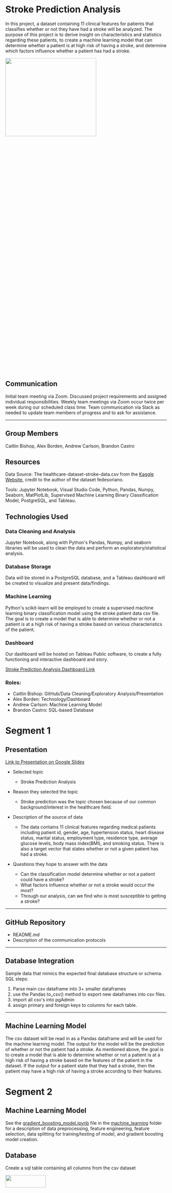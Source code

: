# Stroke Prediction Analysis

In this project, a dataset containing 11 clinical features for patients that classifies whether or not they have had a stroke will be analyzed. The purpose of this project is to derive insight on characteristics and statistics regarding these patients, to create a machine learning model that can determine whether a patient is at high risk of having a stroke, and determine which factors influence whether a patient has had a stroke.


<img src="https://github.com/bishopce16/stroke_prediction_analysis/blob/main/images/READMe%20Backround%20Image.png"  width="75%" height="25%">


## Communication

Initial team meeting via Zoom. Discussed project requirements and assigned individual responsibilities.
Weekly team meetings via Zoom occur twice per week during our scheduled class time.
Team communication via Slack as needed to update team members of progress and to ask for assistance.

---

## Group Members

Caitlin Bishop,
Alex Borden,
Andrew Carlson,
Brandon Castro

## Resources

Data Source: The healthcare-dataset-stroke-data.csv from the [Kaggle Website](https://www.kaggle.com/datasets/fedesoriano/stroke-prediction-dataset?resource=download), credit to the author of the dataset fedesoriano.

Tools: Jupyter Notebook, Visual Studio Code, Python, Pandas, Numpy, Seaborn, MatPlotLib, Supervised Machine Learning Binary Classification Model, PostgreSQL, and Tableau.<br/>

## Technologies Used

### Data Cleaning and Analysis
Jupyter Notebook, along with Python's Pandas, Numpy, and seaborn libraries will be used to clean the data and perform an exploratory/statistical analysis. 

### Database Storage
Data will be stored in a PostgreSQL database, and a Tableau dashboard will be created to visualize and present data/findings.

### Machine Learning
Python's scikit-learn will be employed to create a supervised machine learning binary classification model using the stroke patient data csv file. The goal is to create a model that is able to determine whether or not a patient is at a high risk of having a stroke based on various characteristics of the patient.

### Dashboard
Our dashboard will be hosted on Tableau Public software, to create a fully functioning and interactive dashboard and story. 

[Stroke Prediction Analysis Dashboard Link](https://public.tableau.com/views/StrokePredictionInteractiveDashboard/StrokePredictionInteractiveDashboard?:language=en-US&publish=yes&:display_count=n&:origin=viz_share_link)

### **Roles:** 
* Caitlin Bishop: GitHub/Data Cleaning/Exploratory Analysis/Presentation
* Alex Borden: Technology/Dashboard
* Andrew Carlson: Machine Learning Model 
* Brandon Castro: SQL-based Database


# Segment 1


## Presentation

[Link to Presentation on Google Slides](https://docs.google.com/presentation/d/1cDEaOqquFxIjPL7FS63isOqBU7swg3fR8Z7BzpkdH48/edit?usp=sharing)

* Selected topic
    * Stroke Prediction Analysis

* Reason they selected the topic
    * Stroke prediction was the topic chosen because of our common background/interest in the healthcare field. 

* Description of the source of data
    * The data contains 11 clinical features regarding medical patients including patient id, gender, age, hypertension status,	heart disease status, marital status, employment type, residence type, average glucose levels, body mass index(BMI), and smoking status. There is also a target vector that states whether or not a given patient has had a stroke.

* Questions they hope to answer with the data
    * Can the classification model determine whether or not a patient could have a stroke?
    * What factors influence whether or not a stroke would occur the most?
    * Through our analysis, can we find who is most susceptible to getting a stroke? 

---

## GitHub Repository 

* README.md
* Description of the communication protocols

---

## Database Integration 
Sample data that mimics the expected final database structure or schema. <br/>
SQL steps:
1.	Parse main csv dataframe into 3+ smaller dataframes
2.	use the Pandas to_csv() method to export new dataframes into csv files.
3.	import all csv's into pgAdmin
4.	assign primary and foreign keys to columns for each table.

---

## Machine Learning Model

The csv dataset will be read in as a Pandas dataframe and will be used for the machine learning model. The output for the model will be the prediction of whether or not the patient had a stroke. As mentioned above, the goal is to create a model that is able to determine whether or not a patient is at a high risk of having a stroke based on the features of the patient in the dataset. If the output for a patient state that they had a stroke, then the patient may have a high risk of having a stroke according to their features.<br/>

# Segment 2

## Machine Learning Model

See the [gradient_boosting_model.ipynb](https://github.com/bishopce16/stroke_prediction_analysis/blob/main/Machine_Learning/gradient_boosting_model.ipynb) file in the [machine_learning](https://github.com/bishopce16/stroke_prediction_analysis/tree/main/Machine_Learning) folder for a description of data preprocessing, feature engineering, feature selection, data splitting for training/testing of model, and gradient boosting model creation.  

##  Database 

Create a sql table containing all columns from the csv dataset


<img src="https://github.com/bishopce16/stroke_prediction_analysis/blob/main/images/Stroke-analysis%20table.png" width="50%" height="10%">


## Story & Dashboard 

We will be utilizing Tableau Public to create a story-based dashboard in combination with an interactive dashboard. 

[Stroke Prediction Analysis Story Link](https://public.tableau.com/views/StrokePredictionAnalysisStory/StrokePredictionAnalysisStory?:language=en-US&publish=yes&:display_count=n&:origin=viz_share_link)

Here is a sneak peak of the story points we will using inside Tableau. 

### BMI Calculator 

<img src="https://github.com/bishopce16/stroke_prediction_analysis/blob/main/images/BMI%20%26%20Glucose%20Calculator%20.png"  width="50%" height="10%">

### Age vs Stroke

<img src="https://github.com/bishopce16/stroke_prediction_analysis/blob/main/images/Age%20vs%20Stroke.png"  width="50%" height="10%">

### Stroke Percentage of Marital Status 

<img src="https://github.com/bishopce16/stroke_prediction_analysis/blob/main/images/Ever%20married%20before.png" width="50%" height="10%">

## Interactive Dashboard 

Our interactive dashboard created in Tableau includes 8 different correlations for identifying trends in the stroke dataset includes the following:

* Averages
* Age & Stroke
* Gender & Work Type 
* Heart Disease and Hypertension
* Impact of Marriage 
* Impact of Residence Type
* Impact of Smoking Status
* BMI & Glucose Calculators

This dashboard is fully functional with a Gender & Work Type bar chart that identifies trends of stroke predictions in Male and Females.

<img src="https://github.com/bishopce16/stroke_prediction_analysis/blob/main/images/Stroke%20Prediction%20Interactive%20Dashboard%20Tableau%20.png"  width="70%" height="20%">

[Stroke Prediction Analysis Dashboard Link](https://public.tableau.com/views/StrokePredictionInteractiveDashboard/StrokePredictionInteractiveDashboard?:language=en-US&publish=yes&:display_count=n&:origin=viz_share_link)

# Segment 3

## Machine Learning Model

See the [gradient_boosting_model.ipynb](https://github.com/bishopce16/stroke_prediction_analysis/blob/main/Machine_Learning/gradient_boosting_model.ipynb) file in the [machine_learning](https://github.com/bishopce16/stroke_prediction_analysis/tree/main/Machine_Learning) folder for optimization methods used for the model, results after optimization, determination of feature importances, and conclusion of the machine learning analysis.

## Story & Dashboard 

Finalized the Dashboard/Story and added Exploratory Analysis and Machine Learning to show importance within the Tableau story. 

### Exploratory Analysis

<img src="https://github.com/bishopce16/stroke_prediction_analysis/blob/main/images/Tableau%20Exploratory%20Analysis.png"  width="60%" height="25%">

### Machine Learning

<img src="https://github.com/bishopce16/stroke_prediction_analysis/blob/main/images/Tableau%20Machine%20Learning.png"  width="60%" height="25%">

### Finalized Dashboard

<img src="https://github.com/bishopce16/stroke_prediction_analysis/blob/main/images/Stroke%20Prediction%20Interactive%20Dashboard%20Tableau%20Finalized.png"  width="80%" height="25%">

